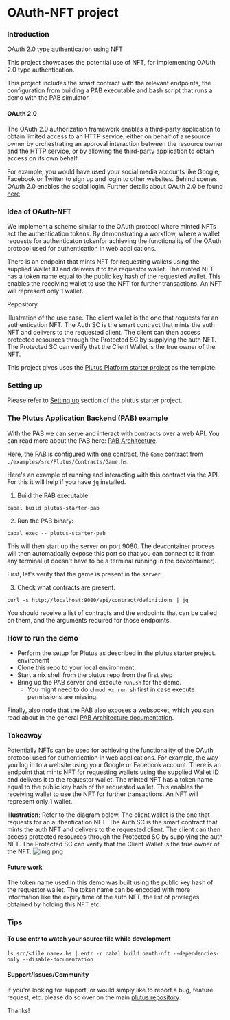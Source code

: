 # OAuth-NFT project

### Introduction
OAuth 2.0 type authentication using NFT

This project showcases the potential use of NFT, for implementing OAUth 2.0 type authentication.

This project includes the smart contract with the relevant endpoints, the configuration from building a PAB executable and bash script that runs a demo with the PAB simulator. 

#### OAuth 2.0
The OAuth 2.0 authorization framework enables a third-party application to obtain limited access to an HTTP service, either on behalf of a resource owner by orchestrating an approval interaction between the resource owner and the HTTP service, or by allowing the third-party application to obtain access on its own behalf.

For example, you would have used your social media accounts like Google, Facebook or Twitter to sign up and login to other websites. Behind scenes OAuth 2.0 enables the social login. Further details about OAuth 2.0 be found [here](https://oauth.net/2/)


### Idea of OAuth-NFT

We implement a scheme similar to the OAuth protocol where minted NFTs act the authentication tokens.
By demonstrating a workflow, where a wallet requests for authenticaton tokenfor achieving the functionality of the OAuth protocol used for authentication in web applications. 

There is an endpoint that mints NFT for requesting wallets using the supplied Wallet ID and delivers it to the requestor wallet. The minted NFT has a token name equal to the public key hash of the requested wallet. This enables the receiving wallet to use the NFT for further transactions. An NFT will represent only 1 wallet.

Repository

Illustration of the use case.
The client wallet is the one that requests for an authentication NFT. The Auth SC is the smart contract that mints the auth NFT and delivers to the requested client. The client can then access protected resources through the Protected SC by supplying the auth NFT. The Protected SC can verify that the Client Wallet is the true owner of the NFT.

This project gives uses the [Plutus Platform starter project](https://github.com/input-output-hk/plutus-starter) as the template.

### Setting up
Please refer to [Setting up](https://github.com/input-output-hk/plutus-starter#setting-up) section of the plutus starter project.

### The Plutus Application Backend (PAB) example

With the PAB we can serve and interact with contracts over a web API. You can read more about the PAB here: [PAB Architecture](https://github.com/input-output-hk/plutus/blob/master/plutus-pab/ARCHITECTURE.adoc).

Here, the PAB is configured with one contract, the `Game` contract from `./examples/src/Plutus/Contracts/Game.hs`.

Here's an example of running and interacting with this contract via the API. For this it will help if you have `jq` installed.

1. Build the PAB executable:

```
cabal build plutus-starter-pab
```

2. Run the PAB binary:

```
cabal exec -- plutus-starter-pab
````

This will then start up the server on port 9080. The devcontainer process will then automatically expose this port so that you can connect to it from any terminal (it doesn't have to be a terminal running in the devcontainer).

First, let's verify that the game is present in the server:

3. Check what contracts are present:

```
curl -s http://localhost:9080/api/contract/definitions | jq
```

You should receive a list of contracts and the endpoints that can be called on them, and the arguments
required for those endpoints.


### How to run the demo

- Perform the setup for Plutus as described in the plutus starter preject. environemt
- Clone this repo to your local environment.
- Start a nix shell from the plutus repo from the first step  
- Bring up the PAB server and execute `run.sh` for the demo.
  - You might need to do `chmod +x run.sh` first in case execute permissions are missing.

Finally, also node that the PAB also exposes a websocket, which you can read about in
the general [PAB Architecture documentation](https://github.com/input-output-hk/plutus/blob/master/plutus-pab/ARCHITECTURE.adoc).

### Takeaway

Potentially NFTs can be used for achieving the functionality of the OAuth protocol used for authentication in web applications. For example, the way you log in to a website using your Google or Facebook account.
There is an endpoint that mints NFT for requesting wallets using the supplied Wallet ID and delivers it to the requestor wallet. The minted NFT has a token name equal to the public key hash of the requested wallet. This enables the receiving wallet to use the NFT for further transactions. An NFT will represent only 1 wallet.

**Illustration**:
Refer to the diagram below. The client wallet is the one that requests for an authentication NFT. The Auth SC is the smart contract that mints the auth NFT and delivers to the requested client. The client can then access protected resources through the Protected SC by supplying the auth NFT. The Protected SC can verify that the Client Wallet is the true owner of the NFT.
![img.png](img.png)


#### Future work
The token name used in this demo was built using the public key hash of the requestor wallet. The token name can be encoded with more information like the expiry time of the auth NFT, the list of privileges obtained by holding this NFT etc.  

### Tips
#### To use entr to watch your source file while development
```ls src/<file name>.hs | entr -r cabal build oauth-nft --dependencies-only --disable-documentation```

#### Support/Issues/Community

If you're looking for support, or would simply like to report a bug, feature
request, etc. please do so over on the main [plutus repository](https://github.com/input-output-hk/plutus).


Thanks!
